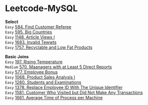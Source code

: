 # Leetcode-MySQL
**Select**  
`Easy` [584. Find Customer Referee](https://github.com/Adalyne/Leetcode-MySQL/blob/ba7a862fe6bbb24f496ca43c4fccead6652d012a/Select/584.%20Find%20Customer%20Referee.md)  
`Easy` [595. Big Countries](https://github.com/Adalyne/Leetcode-MySQL/blob/1cb30f216f932d79a876b1d95eaac2de8731457e/Select/595.%20Big%20Countries.md)  
`Easy` [1148. Article Views I](https://github.com/Adalyne/Leetcode-MySQL/blob/f912859a56ba11b8e31a9b53a18a2fe3bb6fd8e9/Select/1148.%20Article%20Views%20I.md)  
`Easy` [1683. Invalid Tewwts](https://github.com/Adalyne/Leetcode-MySQL/blob/f2c7bc1a5a29d9f146c4fecb27233bfa9a4522d1/Select/1683.%20Invalid%20Tweets.md)  
`Easy` [1757. Recyclable and Low Fat Products](https://github.com/Adalyne/Leetcode-MySQL/blob/31a9b1cafc294e21cfb9b9d4d8dea6b85ce33348/Select/1757.%20Recyclable%20and%20Low%20Fat%20Products.md)  

**Basic Joins**  
`Easy` [197. Rising Temperature](https://github.com/Adalyne/Leetcode-MySQL/blob/b1857e08fbea5b95c3ea385677c4094240099d6b/Basic%20Joins/197.%20Rising%20Temperature.md)  
`Medium` [570. Maanagers with at Least 5 Direct Reports](https://github.com/Adalyne/Leetcode-MySQL/blob/6a3a01fb2979d2ea7049791507197a2a0b5a506d/Basic%20Joins/570.%20Managers%20with%20at%20Least%205%20Direct%20Reports.md)  
`Easy` [577. Employee Bonus](https://github.com/Adalyne/Leetcode-MySQL/blob/280cae53c41dde7fa7dae4fcde01f210967ae30e/Basic%20Joins/577.%20Employee%20Bonus.md)  
`Easy` [1068. Product Sales Analysis I](https://github.com/Adalyne/Leetcode-MySQL/blob/151acea491411ed2edbe30c5e56a8e9fcc64e835/Basic%20Joins/1068.%20Product%20Sales%20Analysis%20I.md)  
`Easy` [1280. Students and Examinations](https://github.com/Adalyne/Leetcode-MySQL/blob/691e1fd95845fac81730dfe190a46846b95f2f0f/Basic%20Joins/1280.%20Students%20and%20Examinations.md)  
`Easy` [1378. Replace Employee ID With The Unique Identifier](https://github.com/Adalyne/Leetcode-MySQL/blob/007c69c7561c49f104c4a3c3045fd9c8e98e8d5a/Basic%20Joins/1378.%20Replace%20Employee%20ID%20With%20The%20Unique%20Identifier.md)  
`Easy` [1581. Customer Who Visited but Did Not Make Any Transactions](https://github.com/Adalyne/Leetcode-MySQL/blob/3d145055b38b05427fe555e4f3347bec824605fa/Basic%20Joins/1581.%20Customer%20Who%20Visited%20but%20Did%20Not%20Make%20Any%20Transactions.md)  
`Easy` [1661. Average Time of Process per Machine](https://github.com/Adalyne/Leetcode-MySQL/blob/09d9faa7ed4078f79df2d8ad3785aa848afb4015/Basic%20Joins/1661.%20Average%20Time%20of%20Process%20per%20Machine.md)  
